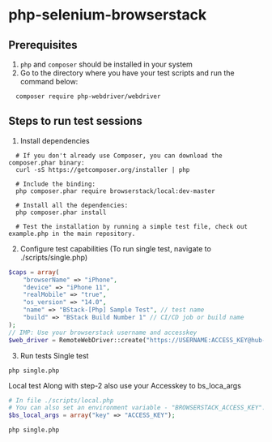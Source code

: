 
# php-selenium-browserstack

## Prerequisites 
1. `php` and `composer` should be installed in your system
2. Go to the directory where you have your test scripts and run the command below:
```
  composer require php-webdriver/webdriver
```

## Steps to run test sessions
1. Install dependencies
```
  # If you don't already use Composer, you can download the composer.phar binary:
  curl -sS https://getcomposer.org/installer | php

  # Include the binding:
  php composer.phar require browserstack/local:dev-master

  # Install all the dependencies:
  php composer.phar install

  # Test the installation by running a simple test file, check out example.php in the main repository.
```
2. Configure test capabilities
(To run single test, navigate to ./scripts/single.php)

```php
$caps = array(
    "browserName" => "iPhone",
    "device" => "iPhone 11",
    "realMobile" => "true",
    "os_version" => "14.0",
    "name" => "BStack-[Php] Sample Test", // test name
    "build" => "BStack Build Number 1" // CI/CD job or build name
);
// IMP: Use your browserstack username and accesskey
$web_driver = RemoteWebDriver::create("https://USERNAME:ACCESS_KEY@hub-cloud.browserstack.com/wd/hub", $caps);
```

3. Run tests
Single test
```
php single.php
```

Local test
Along with step-2 also use your Accesskey to bs_loca_args
```php
# In file ./scripts/local.php
# You can also set an environment variable - "BROWSERSTACK_ACCESS_KEY".
$bs_local_args = array("key" => "ACCESS_KEY");
```

```
php single.php
```